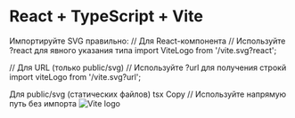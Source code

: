 # React + TypeScript + Vite

Импортируйте SVG правильно:
// Для React-компонента
// Используйте ?react для явного указания типа
import ViteLogo from '/vite.svg?react';

// Для URL (только public/svg)
// Используйте ?url для получения строкй
import viteLogo from '/vite.svg?url';

Для public/svg (статических файлов)
tsx
Copy
// Используйте напрямую путь без импорта
<img src="/vite.svg" className={s.logo} alt="Vite logo" />
